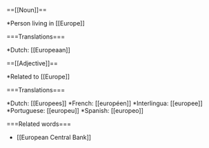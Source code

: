 ==[[Noun]]==

*Person living in [[Europe]]

===Translations===

*Dutch: [[Europeaan]]

==[[Adjective]]==

*Related to [[Europe]]

===Translations===

*Dutch: [[Europees]]
*French: [[européen]]
*Interlingua: [[europee]]
*Portuguese: [[europeu]]
*Spanish: [[europeo]]

===Related words===

* [[European Central Bank]]